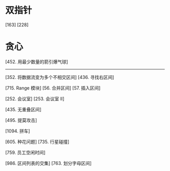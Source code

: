 
# 双指针
[163]
[228]

# 贪心
[452. 用最少数量的箭引爆气球]

---


[352. 将数据流变为多个不相交区间]
[436. 寻找右区间]


[715. Range 模块]
[56. 合并区间]
[57. 插入区间]

[252. 会议室]
[253. 会议室 II]


[435. 无重叠区间]

[495. 提莫攻击]

[1094. 拼车]

[605. 种花问题]
[735. 行星碰撞]

[759. 员工空闲时间]

[986. 区间列表的交集]
[763. 划分字母区间]
